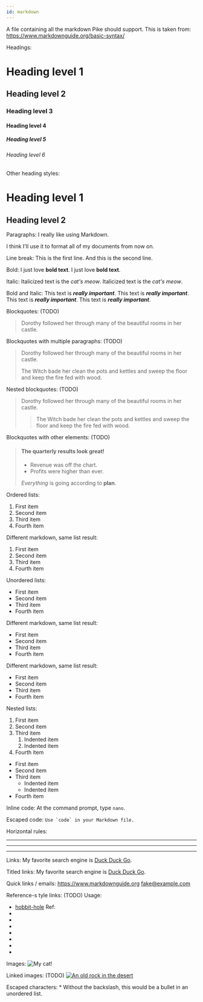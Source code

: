 ```yaml
---
id: markdown
---
```


A file containing all the markdown Pike should support.
This is taken from: https://www.markdownguide.org/basic-syntax/

Headings:

# Heading level 1
## Heading level 2
### Heading level 3
#### Heading level 4 
##### Heading level 5 
###### Heading level 6


Other heading styles:

Heading level 1
===============

Heading level 2
---------------

Paragraphs:
I really like using Markdown.

I think I'll use it to format all of my documents from now on. 


Line break:
This is the first line.
And this is the second line. 

Bold:
I just love **bold text**.
I just love __bold text__.


Italic:
Italicized text is the *cat's meow*.
Italicized text is the _cat's meow_.


Bold and Italic:
This text is ***really important***.
This text is ___really important___.
This text is __*really important*__.
This text is **_really important_**.


Blockquotes: (TODO)
> Dorothy followed her through many of the beautiful rooms in her castle.


Blockquotes with multiple paragraphs: (TODO)
> Dorothy followed her through many of the beautiful rooms in her castle.
>
> The Witch bade her clean the pots and kettles and sweep the floor and keep the fire fed with wood.


Nested blockquotes: (TODO)
> Dorothy followed her through many of the beautiful rooms in her castle.
>
>> The Witch bade her clean the pots and kettles and sweep the floor and keep the fire fed with wood.


Blockquotes with other elements: (TODO)
> #### The quarterly results look great!
>
> - Revenue was off the chart.
> - Profits were higher than ever.
>
>  *Everything* is going according to **plan**.


Ordered lists:
1. First item
2. Second item
3. Third item
4. Fourth item 

Different markdown, same list result:
1. First item
1. Second item
1. Third item
1. Fourth item


Unordered lists:
- First item
- Second item
- Third item
- Fourth item 

Different markdown, same list result:
* First item
* Second item
* Third item
* Fourth item 

Different markdown, same list result:
+ First item
+ Second item
+ Third item
+ Fourth item 


Nested lists:
1. First item
2. Second item
3. Third item
    1. Indented item
    2. Indented item
4. Fourth item 

- First item
- Second item
- Third item
  - Indented item
  - Indented item
- Fourth item 


Inline code:
At the command prompt, type `nano`.


Escaped code:
``Use `code` in your Markdown file.``


Horizontal rules:

---

***

___


Links:
My favorite search engine is [Duck Duck Go](https://duckduckgo.com).


Titled links:
My favorite search engine is [Duck Duck Go](https://duckduckgo.com "The best search engine for privacy").


Quick links / emails:
<https://www.markdownguide.org>
<fake@example.com>


Reference-s tyle links: (TODO)
Usage:
- [hobbit-hole][1]
Ref:
- [1]: https://en.wikipedia.org/wiki/Hobbit#Lifestyle
- [1]: https://en.wikipedia.org/wiki/Hobbit#Lifestyle "Hobbit lifestyles"
- [1]: https://en.wikipedia.org/wiki/Hobbit#Lifestyle 'Hobbit lifestyles'
- [1]: https://en.wikipedia.org/wiki/Hobbit#Lifestyle (Hobbit lifestyles)
- [1]: <https://en.wikipedia.org/wiki/Hobbit#Lifestyle> "Hobbit lifestyles"
- [1]: <https://en.wikipedia.org/wiki/Hobbit#Lifestyle> 'Hobbit lifestyles'
- [1]: <https://en.wikipedia.org/wiki/Hobbit#Lifestyle> (Hobbit lifestyles)


Images:
![My cat!](/images/cat.jpg "Its my cat")


Linked images: (TODO)
[![An old rock in the desert](/assets/images/shiprock.jpg "Shiprock, New Mexico by Beau Rogers")](https://www.flickr.com/photos/beaurogers/31833779864/in/photolist-Qv3rFw-34mt9F-a9Cmfy-5Ha3Zi-9msKdv-o3hgjr-hWpUte-4WMsJ1-KUQ8N-deshUb-vssBD-6CQci6-8AFCiD-zsJWT-nNfsgB-dPDwZJ-bn9JGn-5HtSXY-6CUhAL-a4UTXB-ugPum-KUPSo-fBLNm-6CUmpy-4WMsc9-8a7D3T-83KJev-6CQ2bK-nNusHJ-a78rQH-nw3NvT-7aq2qf-8wwBso-3nNceh-ugSKP-4mh4kh-bbeeqH-a7biME-q3PtTf-brFpgb-cg38zw-bXMZc-nJPELD-f58Lmo-bXMYG-bz8AAi-bxNtNT-bXMYi-bXMY6-bXMYv)


Escaped characters:
\* Without the backslash, this would be a bullet in an unordered list.